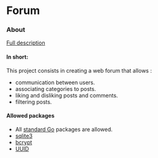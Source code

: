 # Forum

### About

[Full description](https://github.com/appak21/01-edu/tree/master/subjects/forum)

#### In short:

This project consists in creating a web forum that allows :

- communication between users.
- associating categories to posts.
- liking and disliking posts and comments.
- filtering posts.

#### Allowed packages

- All [standard Go](https://golang.org/pkg/) packages are allowed.
- [sqlite3](https://github.com/mattn/go-sqlite3)
- [bcrypt](https://pkg.go.dev/golang.org/x/crypto/bcrypt)
- [UUID](https://github.com/satori/go.uuid)
